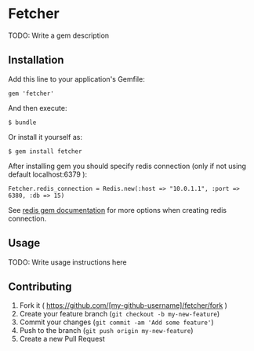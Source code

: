 # Fetcher

TODO: Write a gem description

## Installation

Add this line to your application's Gemfile:

    gem 'fetcher'

And then execute:

    $ bundle

Or install it yourself as:

    $ gem install fetcher

After installing gem you should specify redis connection (only if not using default localhost:6379 ):
	
	Fetcher.redis_connection = Redis.new(:host => "10.0.1.1", :port => 6380, :db => 15)

See [redis gem documentation](https://github.com/redis/redis-rb#getting-started) for more options when creating redis connection.
	
## Usage

TODO: Write usage instructions here

## Contributing

1. Fork it ( https://github.com/[my-github-username]/fetcher/fork )
2. Create your feature branch (`git checkout -b my-new-feature`)
3. Commit your changes (`git commit -am 'Add some feature'`)
4. Push to the branch (`git push origin my-new-feature`)
5. Create a new Pull Request
